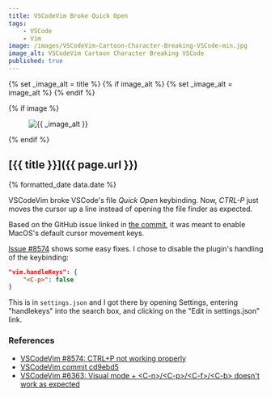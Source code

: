 ```yaml
---
title: VSCodeVim Broke Quick Open
tags: 
    - VSCode
    - Vim
image: /images/VSCodeVim-Cartoon-Character-Breaking-VSCode-min.jpg
image_alt: VSCodeVim Cartoon Character Breaking VSCode
published: true
---
```


{% set _image_alt = title %}
{% if image_alt %}
    {% set _image_alt = image_alt %}
{% endif %}

{% if image %}
    <figure class="post__image">
        <img src="{{ image }}" alt="{{ _image_alt }}">
    </figure>
{% endif %}

## [{{ title }}]({{ page.url }})

<p class="post__date">{% formatted_date data.date %}</p>

VSCodeVim broke VSCode's file _Quick Open_ keybinding. Now, _CTRL-P_ just moves the cursor up a line instead of opening the file finder as expected.

Based on the GitHub issue linked in [the commit](https://github.com/VSCodeVim/Vim/commit/cd9ebd581cf183e8c91966a21883f7022ec1dcc1), it was meant to enable MacOS's default cursor movement keys.

[Issue #8574](https://github.com/VSCodeVim/Vim/issues/8574) shows some easy fixes. I chose to disable the plugin's handling of the keybinding:

```json
"vim.handleKeys": {
    "<C-p>": false
}
```

This is in `settings.json` and I got there by opening Settings, entering "handlekeys" into the search box, and clicking on the "Edit in settings.json" link.


### References
- [VSCodeVim #8574: CTRL+P not working properly](https://github.com/VSCodeVim/Vim/issues/8574)
- [VSCodeVim commit cd9ebd5](https://github.com/VSCodeVim/Vim/commit/cd9ebd581cf183e8c91966a21883f7022ec1dcc1)
- [VSCodeVim #6363: Visual mode + &lt;C-n>/&lt;C-p>/&lt;C-f>/&lt;C-b> doesn't work as expected](https://github.com/VSCodeVim/Vim/issues/6363)
